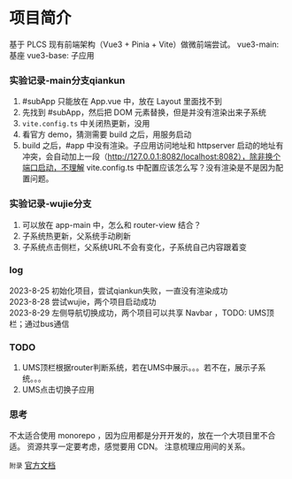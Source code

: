 # 项目简介
基于 PLCS 现有前端架构（Vue3 + Pinia + Vite）做微前端尝试。
vue3-main: 基座
vue3-base: 子应用



### 实验记录-main分支qiankun
1. #subApp 只能放在 App.vue 中，放在 Layout 里面找不到
2. 先找到 #subApp，然后把 DOM 元素替换，但是并没有渲染出来子系统
3. `vite.config.ts` 中关闭热更新，没用
4. 看官方 demo，猜测需要 build 之后，用服务启动
5. build 之后，#app 中没有渲染。子应用访问地址和 httpserver 启动的地址有冲突，会自动加上一段（http://127.0.0.1:8082/localhost:8082），除非换个端口启动，不理解 vite.config.ts 中配置应该怎么写？没有渲染是不是因为配置问题。


### 实验记录-wujie分支
1. <WujieVue></WujieVue>可以放在 app-main 中，怎么和 router-view 结合？
2. 子系统热更新，父系统手动刷新
3. 子系统点击侧栏，父系统URL不会有变化，子系统自己内容跟着变

### log
2023-8-25 初始化项目，尝试qiankun失败，一直没有渲染成功   
2023-8-28 尝试wujie，两个项目启动成功   
2023-8-29 左侧导航切换成功，两个项目可以共享 Navbar ，TODO: UMS顶栏；通过bus通信

### TODO
1. UMS顶栏根据router判断系统，若在UMS中展示。。。若不在，展示子系统。。。
2. UMS点击切换子应用

### 思考
不太适合使用 monorepo ，因为应用都是分开开发的，放在一个大项目里不合适。
资源共享一定要考虑，感觉要用 CDN。
注意梳理应用间的关系。

`附录`
[官方文档](https://qiankun.umijs.org/zh/guide)